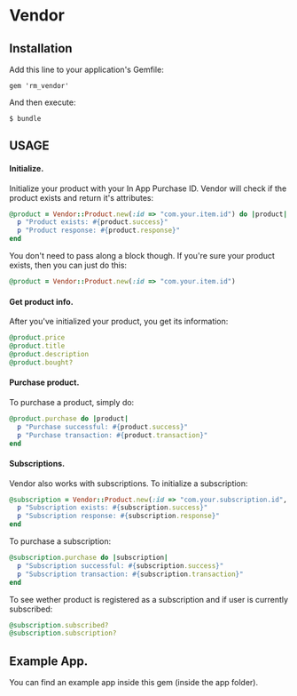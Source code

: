 # Vendor

## Installation

Add this line to your application's Gemfile:

    gem 'rm_vendor'

And then execute:

    $ bundle

## USAGE

#### Initialize.

Initialize your product with your In App Purchase ID. Vendor will check if the product exists and return it's attributes:
    
```Ruby
@product = Vendor::Product.new(:id => "com.your.item.id") do |product|
  p "Product exists: #{product.success}"
  p "Product response: #{product.response}"
end
```

You don't need to pass along a block though. If you're sure your product exists, then you can just do this:
      
```Ruby
@product = Vendor::Product.new(:id => "com.your.item.id")
```

#### Get product info.

After you've initialized your product, you get its information:
  
```Ruby
@product.price
@product.title
@product.description
@product.bought?
```

#### Purchase product.

To purchase a product, simply do:

```Ruby
@product.purchase do |product|
  p "Purchase successful: #{product.success}"
  p "Purchase transaction: #{product.transaction}"
end
```

#### Subscriptions.

Vendor also works with subscriptions. To initialize a subscription:

```Ruby
@subscription = Vendor::Product.new(:id => "com.your.subscription.id", :secret => "abcdefg12345", :subscription => true) do |subscription|
  p "Subscription exists: #{subscription.success}"
  p "Subscription response: #{subscription.response}"
end
```

To purchase a subscription:

```Ruby
@subscription.purchase do |subscription|
  p "Subscription successful: #{subscription.success}"
  p "Subscription transaction: #{subscription.transaction}"
end
```

To see wether product is registered as a subscription and if user is currently subscribed:

```Ruby
@subscription.subscribed?
@subscription.subscription?
```

## Example App.

You can find an example app inside this gem (inside the app folder).